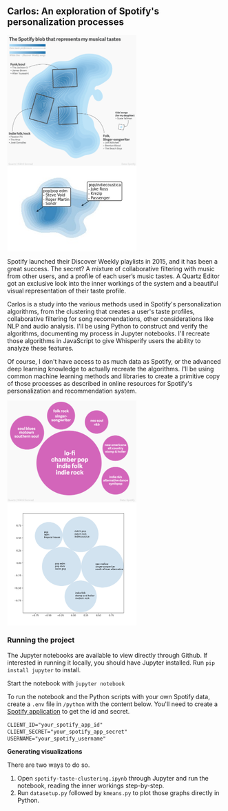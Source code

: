 ## Carlos: An exploration of Spotify's personalization processes

<img src="assets/spotify-blob.png" alt="img" align="center" width="300px" alt="Your music insight">
<img src="assets/taste-clustering.jpg" alt="img" align="center" width="300px" alt="Your music insight">

Spotify launched their Discover Weekly playlists in 2015, and it has been a great success. The secret? A mixture of collaborative filtering with music from other users, and a profile of each user’s music tastes. A Quartz Editor got an exclusive look into the inner workings of the system and a beautiful visual representation of their taste profile.

Carlos is a study into the various methods used in Spotify's personalization algorithms, from the clustering that creates a user's taste profiles, collaborative filtering for song recomendations, other considerations like NLP and audio analysis. I'll be using Python to construct and verify the algorithms, documenting my process in Jupyter notebooks. I'll recreate those algorithms in JavaScript to give Whisperify users the ability to analyze these features. 

Of course, I don't have access to as much data as Spotify, or the advanced deep learning knowledge to actually recreate the algorithms. I'll be using common machine learning methods and libraries to create a primitive copy of those processes as described in online resources for Spotify's personalization and recommendation system. 

<img src="assets/cluster-genres-qz.png" alt="img" align="center" width="300px" alt="Spotify cluster genres">
<img src="assets/cluster-genres.png" alt="img" align="center" width="300px" alt="My clustered genres">

### Running the project
The Jupyter notebooks are available to view directly through Github. If interested in running it locally, you should have Jupyter installed. Run `pip install jupyter` to install. 

Start the notebook with `jupyter notebook`

To run the notebook and the Python scripts with your own Spotify data, create a `.env` file in `/python` with the content below. You'll need to create a [Spotify application](https://developer.spotify.com/dashboard/) to get the id and secret. 
```
CLIENT_ID="your_spotify_app_id"
CLIENT_SECRET="your_spotify_app_secret"
USERNAME="your_spotify_username"
```

**Generating visualizations**

There are two ways to do so. 
1. Open `spotify-taste-clustering.ipynb` through Jupyter and run the notebook, reading the inner workings step-by-step. 
2. Run `datasetup.py` followed by `kmeans.py` to plot those graphs directly in Python. 
